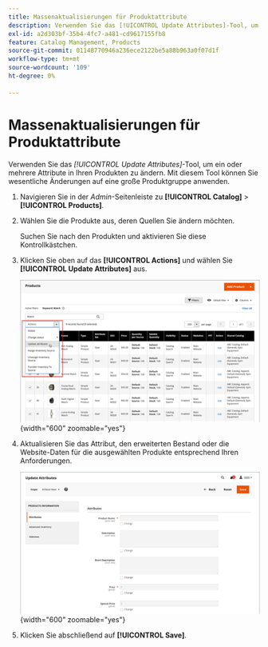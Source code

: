```yaml
---
title: Massenaktualisierungen für Produktattribute
description: Verwenden Sie das [!UICONTROL Update Attributes]-Tool, um Attributänderungen auf mehrere Produkte anzuwenden.
exl-id: a2d303bf-35b4-4fc7-a481-cd9617155fb8
feature: Catalog Management, Products
source-git-commit: 01148770946a236ece2122be5a88b963a0f07d1f
workflow-type: tm+mt
source-wordcount: '109'
ht-degree: 0%

---
```


# Massenaktualisierungen für Produktattribute

Verwenden Sie das _[!UICONTROL Update Attributes]_-Tool, um ein oder mehrere Attribute in Ihren Produkten zu ändern. Mit diesem Tool können Sie wesentliche Änderungen auf eine große Produktgruppe anwenden.

1. Navigieren Sie in der _Admin_-Seitenleiste zu **[!UICONTROL Catalog]** > **[!UICONTROL Products]**.

1. Wählen Sie die Produkte aus, deren Quellen Sie ändern möchten.

   Suchen Sie nach den Produkten und aktivieren Sie diese Kontrollkästchen.

1. Klicken Sie oben auf das **[!UICONTROL Actions]** und wählen Sie **[!UICONTROL Update Attributes]** aus.

   ![Zu aktualisierende Produkte auswählen](./assets/bulk-product-updating-action.png){width="600" zoomable="yes"}

1. Aktualisieren Sie das Attribut, den erweiterten Bestand oder die Website-Daten für die ausgewählten Produkte entsprechend Ihren Anforderungen.

   ![Massenaktualisierung für Attribute](./assets/bulk-product-attribute-update.png){width="600" zoomable="yes"}

1. Klicken Sie abschließend auf **[!UICONTROL Save]**.
